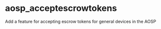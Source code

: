 # aosp_acceptescrowtokens
Add a feature for accepting escrow tokens for general devices in the AOSP
